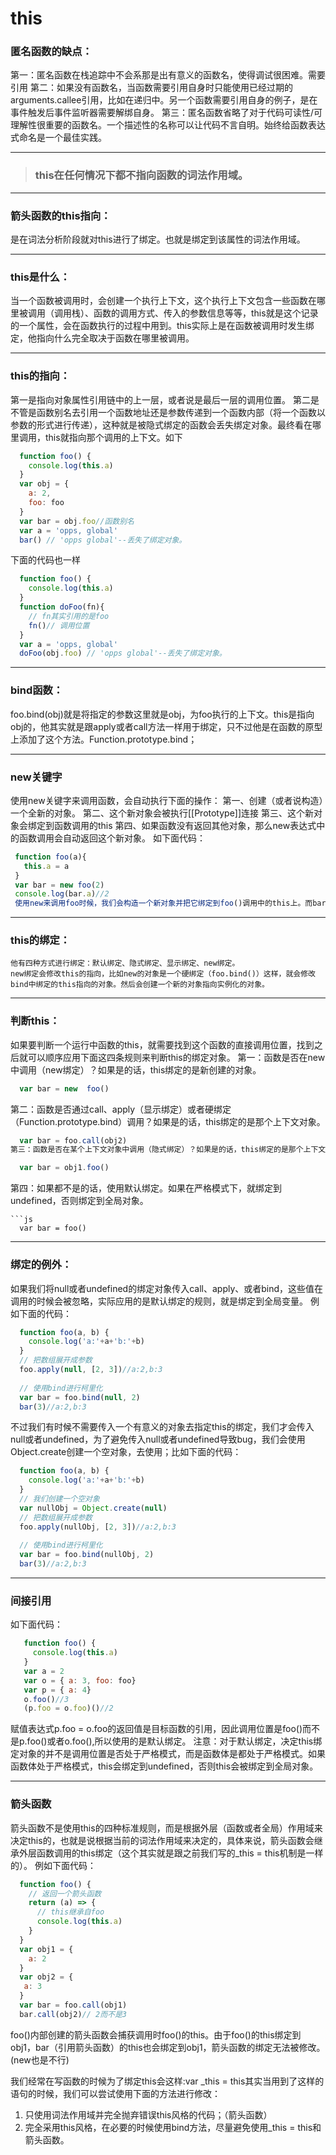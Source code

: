 # this

### 匿名函数的缺点：

  第一：匿名函数在栈追踪中不会系那是出有意义的函数名，使得调试很困难。需要引用 第二：如果没有函数名，当函数需要引用自身时只能使用已经过期的arguments.callee引用，比如在递归中。另一个函数需要引用自身的例子，是在事件触发后事件监听器需要解绑自身。
  第三：匿名函数省略了对于代码可读性/可理解性很重要的函数名。一个描述性的名称可以让代码不言自明。始终给函数表达式命名是一个最佳实践。
 
---

> ### this在任何情况下都不指向函数的词法作用域。
 
---

### 箭头函数的this指向：

是在词法分析阶段就对this进行了绑定。也就是绑定到该属性的词法作用域。
 
---

### this是什么：
当一个函数被调用时，会创建一个执行上下文，这个执行上下文包含一些函数在哪里被调用（调用栈）、函数的调用方式、传入的参数信息等等，this就是这个记录的一个属性，会在函数执行的过程中用到。this实际上是在函数被调用时发生绑定，他指向什么完全取决于函数在哪里被调用。
 
---

### this的指向：

  第一是指向对象属性引用链中的上一层，或者说是最后一层的调用位置。
  第二是不管是函数别名去引用一个函数地址还是参数传递到一个函数内部（将一个函数以参数的形式进行传递），这种就是被隐式绑定的函数会丢失绑定对象。最终看在哪里调用，this就指向那个调用的上下文。如下
```js
  function foo() {
    console.log(this.a)
  }
  var obj = {
    a: 2,
	foo: foo
  }
  var bar = obj.foo//函数别名
  var a = 'opps, global'
  bar() // 'opps global'--丢失了绑定对象。
```
  下面的代码也一样
```js
  function foo() {
    console.log(this.a)
  }
  function doFoo(fn){
    // fn其实引用的是foo
	fn()// 调用位置
  }
  var a = 'opps, global'
  doFoo(obj.foo) // 'opps global'--丢失了绑定对象。
```
---

### bind函数：

foo.bind(obj)就是将指定的参数这里就是obj，为foo执行的上下文。this是指向obj的，他其实就是跟apply或者call方法一样用于绑定，只不过他是在函数的原型上添加了这个方法。Function.prototype.bind；
 
---

### new关键字

使用new关键字来调用函数，会自动执行下面的操作：
   第一、创建（或者说构造）一个全新的对象。
   第二、这个新对象会被执行[[Prototype]]连接
   第三、这个新对象会绑定到函数调用的this
   第四、如果函数没有返回其他对象，那么new表达式中的函数调用会自动返回这个新对象。
   如下面代码：
  ```js
   function foo(a){
     this.a = a
   }
   var bar = new foo(2)
   console.log(bar.a)//2
   使用new来调用foo时候，我们会构造一个新对象并把它绑定到foo()调用中的this上。而bar就是执行这个新对象。
```
---

### this的绑定：

    他有四种方式进行绑定：默认绑定、隐式绑定、显示绑定、new绑定。
	new绑定会修改this的指向，比如new的对象是一个硬绑定（foo.bind()）这样，就会修改bind中绑定的this指向的对象。然后会创建一个新的对象指向实例化的对象。
 
---

### 判断this：

  如果要判断一个运行中函数的this，就需要找到这个函数的直接调用位置，找到之后就可以顺序应用下面这四条规则来判断this的绑定对象。
  第一：函数是否在new中调用（new绑定）？如果是的话，this绑定的是新创建的对象。
  ```js
    var bar = new  foo()
  ```
  第二：函数是否通过call、apply（显示绑定）或者硬绑定（Function.prototype.bind）调用？如果是的话，this绑定的是那个上下文对象。
  ```js
    var bar = foo.call(obj2)
  第三：函数是否在某个上下文对象中调用（隐式绑定）？如果是的话，this绑定的是那个上下文对象。
  ```
  ```js
    var bar = obj1.foo()
  ```
  第四：如果都不是的话，使用默认绑定。如果在严格模式下，就绑定到undefined，否则绑定到全局对象。
  ```
```js
    var bar = foo()
```
 
---

### 绑定的例外：

  如果我们将null或者undefined的绑定对象传入call、apply、或者bind，这些值在调用的时候会被忽略，实际应用的是默认绑定的规则，就是绑定到全局变量。
  例如下面的代码：
```js
  function foo(a, b) {
    console.log('a:'+a+'b:'+b)
  }
  // 把数组展开成参数
  foo.apply(null, [2, 3])//a:2,b:3
  
  // 使用bind进行柯里化
  var bar = foo.bind(null, 2)
  bar(3)//a:2,b:3
```
  不过我们有时候不需要传入一个有意义的对象去指定this的绑定，我们才会传入null或者undefined，为了避免传入null或者undefined导致bug，我们会使用Object.create创建一个空对象，去使用；比如下面的代码：
```js
  function foo(a, b) {
    console.log('a:'+a+'b:'+b)
  }
  // 我们创建一个空对象
  var nullObj = Object.create(null)
  // 把数组展开成参数
  foo.apply(nullObj, [2, 3])//a:2,b:3
  
  // 使用bind进行柯里化
  var bar = foo.bind(nullObj, 2)
  bar(3)//a:2,b:3
```
---

### 间接引用

   如下面代码：
```js
   function foo() {
     console.log(this.a)
   }
   var a = 2
   var o = { a: 3, foo: foo}
   var p = { a: 4}
   o.foo()//3
   (p.foo = o.foo)()//2
```
   赋值表达式p.foo = o.foo的返回值是目标函数的引用，因此调用位置是foo()而不是p.foo()或者o.foo(),所以使用的是默认绑定。
   注意：对于默认绑定，决定this绑定对象的并不是调用位置是否处于严格模式，而是函数体是都处于严格模式。如果函数体处于严格模式，this会绑定到undefined，否则this会被绑定到全局对象。
 
---

### 箭头函数

  箭头函数不是使用this的四种标准规则，而是根据外层（函数或者全局）作用域来决定this的，也就是说根据当前的词法作用域来决定的，具体来说，箭头函数会继承外层函数调用的this绑定（这个其实就是跟之前我们写的_this = this机制是一样的）。
  例如下面代码：
```js
  function foo() {
    // 返回一个箭头函数
	return (a) => {
	  // this继承自foo
	  console.log(this.a)
	}
  }
  var obj1 = {
    a: 2
  }
  var obj2 = {
   a: 3
  }
  var bar = foo.call(obj1)
  bar.call(obj2)// 2而不是3
```
  foo()内部创建的箭头函数会捕获调用时foo()的this。由于foo()的this绑定到obj1，bar（引用箭头函数）的this也会绑定到obj1，箭头函数的绑定无法被修改。(new也是不行)
  
  我们经常在写函数的时候为了绑定this会这样:var _this = this其实当用到了这样的语句的时候，我们可以尝试使用下面的方法进行修改：

  1. 只使用词法作用域并完全抛弃错误this风格的代码；（箭头函数）
  2. 完全采用this风格，在必要的时候使用bind方法，尽量避免使用_this = this和箭头函数。